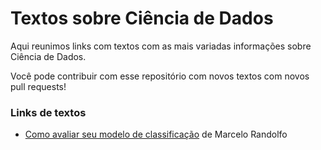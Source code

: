 # Textos sobre Ciência de Dados 

Aqui reunimos links com textos com as mais variadas informações sobre Ciência de Dados.

Você pode contribuir com esse repositório com novos textos com novos pull requests!

### Links de textos

- [Como avaliar seu modelo de classificação](https://medium.com/data-hackers/como-avaliar-seu-modelo-de-classifica%C3%A7%C3%A3o-34e6f6011108) de Marcelo Randolfo


